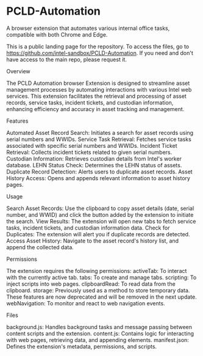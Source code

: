 # PCLD-Automation
A browser extension that automates various internal office tasks, compatible with both Chrome and Edge.

This is a public landing page for the repository. To access the files, go to https://github.com/intel-sandbox/PCLD-Automation. If you need and don't have access to the main repo, please request it. 

Overview

The PCLD Automation browser Extension is designed to streamline asset management processes by automating interactions with various Intel web services. This extension facilitates the retrieval and processing of asset records, service tasks, incident tickets, and custodian information, enhancing efficiency and accuracy in asset tracking and management.

Features

Automated Asset Record Search: Initiates a search for asset records using serial numbers and WWIDs. Service Task Retrieval: Fetches service tasks associated with specific serial numbers and WWIDs. Incident Ticket Retrieval: Collects incident tickets related to given serial numbers. Custodian Information: Retrieves custodian details from Intel's worker database. LEHN Status Check: Determines the LEHN status of assets. Duplicate Record Detection: Alerts users to duplicate asset records. Asset History Access: Opens and appends relevant information to asset history pages.

Usage

Search Asset Records: Use the clipboard to copy asset details (date, serial number, and WWID) and click the button added by the extension to initiate the search. View Results: The extension will open new tabs to fetch service tasks, incident tickets, and custodian information data. Check for Duplicates: The extension will alert you if duplicate records are detected. Access Asset History: Navigate to the asset record's history list, and append the collected data.

Permissions

The extension requires the following permissions: activeTab: To interact with the currently active tab. tabs: To create and manage tabs. scripting: To inject scripts into web pages. clipboardRead: To read data from the clipboard. storage: Previously used as a method to store temporary data. These features are now deprecated and will be removed in the next update. webNavigation: To monitor and react to web navigation events.

Files

background.js: Handles background tasks and message passing between content scripts and the extension. content.js: Contains logic for interacting with web pages, retrieving data, and appending elements. manifest.json: Defines the extension's metadata, permissions, and scripts.



